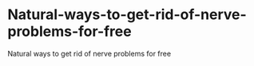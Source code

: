 # Natural-ways-to-get-rid-of-nerve-problems-for-free
Natural ways to get rid of nerve problems for free
